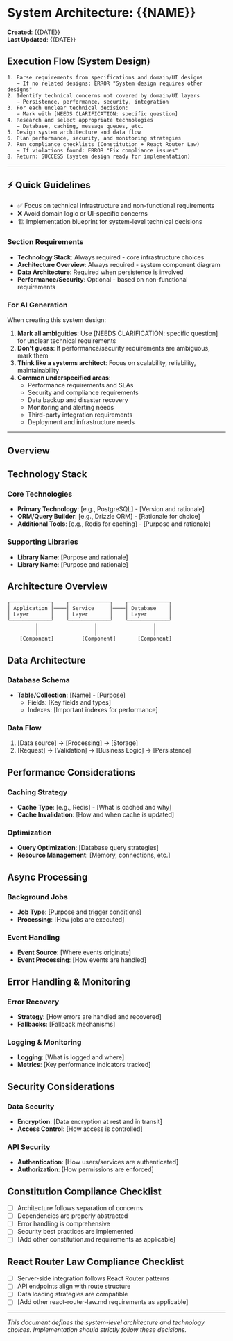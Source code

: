 # System Architecture: {{NAME}}

**Created**: {{DATE}}  
**Last Updated**: {{DATE}}

## Execution Flow (System Design)
```
1. Parse requirements from specifications and domain/UI designs
   → If no related designs: ERROR "System design requires other designs"
2. Identify technical concerns not covered by domain/UI layers
   → Persistence, performance, security, integration
3. For each unclear technical decision:
   → Mark with [NEEDS CLARIFICATION: specific question]
4. Research and select appropriate technologies
   → Database, caching, message queues, etc.
5. Design system architecture and data flow
6. Plan performance, security, and monitoring strategies
7. Run compliance checklists (Constitution + React Router Law)
   → If violations found: ERROR "Fix compliance issues"
8. Return: SUCCESS (system design ready for implementation)
```

---

## ⚡ Quick Guidelines
- ✅ Focus on technical infrastructure and non-functional requirements
- ❌ Avoid domain logic or UI-specific concerns
- 🏗️ Implementation blueprint for system-level technical decisions

### Section Requirements
- **Technology Stack**: Always required - core infrastructure choices
- **Architecture Overview**: Always required - system component diagram
- **Data Architecture**: Required when persistence is involved
- **Performance/Security**: Optional - based on non-functional requirements

### For AI Generation
When creating this system design:
1. **Mark all ambiguities**: Use [NEEDS CLARIFICATION: specific question] for unclear technical requirements
2. **Don't guess**: If performance/security requirements are ambiguous, mark them
3. **Think like a systems architect**: Focus on scalability, reliability, maintainability
4. **Common underspecified areas**:
   - Performance requirements and SLAs
   - Security and compliance requirements
   - Data backup and disaster recovery
   - Monitoring and alerting needs
   - Third-party integration requirements
   - Deployment and infrastructure needs

---

## Overview
<!-- Brief description of this system component and its purpose -->

## Technology Stack

### Core Technologies
- **Primary Technology**: [e.g., PostgreSQL] - [Version and rationale]
- **ORM/Query Builder**: [e.g., Drizzle ORM] - [Rationale for choice]
- **Additional Tools**: [e.g., Redis for caching] - [Purpose and rationale]

### Supporting Libraries
- **Library Name**: [Purpose and rationale]
- **Library Name**: [Purpose and rationale]

## Architecture Overview
<!-- High-level architecture diagram and explanation -->

```
┌─────────────┐    ┌─────────────┐    ┌─────────────┐
│ Application │────│ Service     │────│ Database    │
│ Layer       │    │ Layer       │    │ Layer       │
└─────────────┘    └─────────────┘    └─────────────┘
         │                  │                  │
         │                  │                  │
    [Component]         [Component]       [Component]
```

## Data Architecture
<!-- Database schema, data models, relationships -->

### Database Schema
- **Table/Collection**: [Name] - [Purpose]
  - Fields: [Key fields and types]
  - Indexes: [Important indexes for performance]

### Data Flow
1. [Data source] → [Processing] → [Storage]  
2. [Request] → [Validation] → [Business Logic] → [Persistence]

## Performance Considerations
<!-- Caching, optimization, scalability -->

### Caching Strategy
- **Cache Type**: [e.g., Redis] - [What is cached and why]
- **Cache Invalidation**: [How and when cache is updated]

### Optimization  
- **Query Optimization**: [Database query strategies]
- **Resource Management**: [Memory, connections, etc.]

## Async Processing
<!-- Background jobs, queues, event processing -->

### Background Jobs
- **Job Type**: [Purpose and trigger conditions]
- **Processing**: [How jobs are executed]

### Event Handling
- **Event Source**: [Where events originate]
- **Event Processing**: [How events are handled]

## Error Handling & Monitoring
<!-- Error recovery, logging, observability -->

### Error Recovery
- **Strategy**: [How errors are handled and recovered]
- **Fallbacks**: [Fallback mechanisms]

### Logging & Monitoring
- **Logging**: [What is logged and where]
- **Metrics**: [Key performance indicators tracked]

## Security Considerations
<!-- Authentication, authorization, data protection -->

### Data Security
- **Encryption**: [Data encryption at rest and in transit]
- **Access Control**: [How access is controlled]

### API Security  
- **Authentication**: [How users/services are authenticated]
- **Authorization**: [How permissions are enforced]

## Constitution Compliance Checklist
<!-- Verify adherence to constitution.md principles -->
- [ ] Architecture follows separation of concerns
- [ ] Dependencies are properly abstracted
- [ ] Error handling is comprehensive
- [ ] Security best practices are implemented
- [ ] [Add other constitution.md requirements as applicable]

## React Router Law Compliance Checklist
<!-- If applicable - verify adherence to law/react-router-law.md -->
- [ ] Server-side integration follows React Router patterns
- [ ] API endpoints align with route structure
- [ ] Data loading strategies are compatible
- [ ] [Add other react-router-law.md requirements as applicable]

---
*This document defines the system-level architecture and technology choices. Implementation should strictly follow these decisions.*